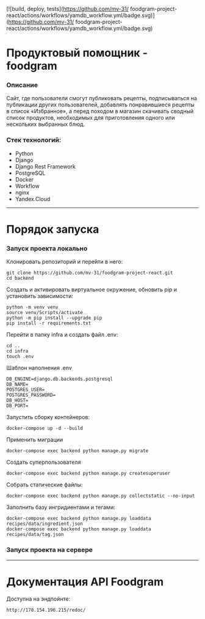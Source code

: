 [![build, deploy, tests](https://github.com/mv-31/
foodgram-project-react/actions/workflows/yamdb_workflow.yml/badge.svg)](https://github.com/mv-31/
foodgram-project-react/actions/workflows/yamdb_workflow.yml/badge.svg)

# Продуктовый помощник - foodgram
### Описание
Сайт, где пользователи смогут публиковать рецепты, подписываться на публикации других пользователей, добавлять понравившиеся рецепты в список «Избранное», а перед походом в магазин скачивать сводный список продуктов, необходимых для приготовления одного или нескольких выбранных блюд.

### Стек технологий:
- Python
- Django
- Django Rest Framework
- PostgreSQL
- Docker
- Workflow
- nginx
- Yandex.Cloud
---

# Порядок запуска
### Запуск проекта локально
Клонировать репозиторий и перейти в него:
```
git clone https://github.com/mv-31/foodgram-project-react.git
cd backend
```

Создать и активировать виртуальное окружение, обновить pip и установить зависимости:
```
python -m venv venv
source venv/Scripts/activate
python -m pip install --upgrade pip
pip install -r requirements.txt
```

Перейти в папку infra и cоздать файл .env:
```
cd ..
cd infra
touch .env
```

Шаблон наполнения .env
```
DB_ENGINE=django.db.backends.postgresql
DB_NAME=
POSTGRES_USER=
POSTGRES_PASSWORD=
DB_HOST=
DB_PORT=
```

Запустить сборку контейнеров:
```
docker-compose up -d --build
```

Применить миграции
```
docker-compose exec backend python manage.py migrate
```

Создать суперпользователя
```
docker-compose exec backend python manage.py createsuperuser
```

Собрать статические файлы:
```
docker-compose exec backend python manage.py collectstatic --no-input 
```

Заполнить базу ингридиентами и тегами:
```
docker-compose exec backend python manage.py loaddata recipes/data/ingredient.json
docker-compose exec backend python manage.py loaddata recipes/data/tag.json
```

### Запуск проекта на сервере

---
# Документация API Foodgram
Доступна на эндпойнте:
```
http://178.154.196.215/redoc/
```
